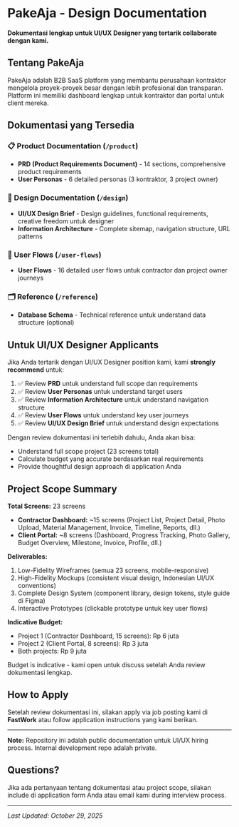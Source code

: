 # PakeAja - Design Documentation

**Dokumentasi lengkap untuk UI/UX Designer yang tertarik collaborate dengan kami.**

## Tentang PakeAja

PakeAja adalah B2B SaaS platform yang membantu perusahaan kontraktor mengelola proyek-proyek besar dengan lebih profesional dan transparan. Platform ini memiliki dashboard lengkap untuk kontraktor dan portal untuk client mereka.

## Dokumentasi yang Tersedia

### 📋 Product Documentation (`/product`)
- **PRD (Product Requirements Document)** - 14 sections, comprehensive product requirements
- **User Personas** - 6 detailed personas (3 kontraktor, 3 project owner)

### 🎨 Design Documentation (`/design`)
- **UI/UX Design Brief** - Design guidelines, functional requirements, creative freedom untuk designer
- **Information Architecture** - Complete sitemap, navigation structure, URL patterns

### 🔄 User Flows (`/user-flows`)
- **User Flows** - 16 detailed user flows untuk contractor dan project owner journeys

### 🗂️ Reference (`/reference`)
- **Database Schema** - Technical reference untuk understand data structure (optional)

## Untuk UI/UX Designer Applicants

Jika Anda tertarik dengan UI/UX Designer position kami, kami **strongly recommend** untuk:

1. ✅ Review **PRD** untuk understand full scope dan requirements
2. ✅ Review **User Personas** untuk understand target users
3. ✅ Review **Information Architecture** untuk understand navigation structure
4. ✅ Review **User Flows** untuk understand key user journeys
5. ✅ Review **UI/UX Design Brief** untuk understand design expectations

Dengan review dokumentasi ini terlebih dahulu, Anda akan bisa:
- Understand full scope project (23 screens total)
- Calculate budget yang accurate berdasarkan real requirements
- Provide thoughtful design approach di application Anda

## Project Scope Summary

**Total Screens:** 23 screens
- **Contractor Dashboard:** ~15 screens (Project List, Project Detail, Photo Upload, Material Management, Invoice, Timeline, Reports, dll.)
- **Client Portal:** ~8 screens (Dashboard, Progress Tracking, Photo Gallery, Budget Overview, Milestone, Invoice, Profile, dll.)

**Deliverables:**
1. Low-Fidelity Wireframes (semua 23 screens, mobile-responsive)
2. High-Fidelity Mockups (consistent visual design, Indonesian UI/UX conventions)
3. Complete Design System (component library, design tokens, style guide di Figma)
4. Interactive Prototypes (clickable prototype untuk key user flows)

**Indicative Budget:**
- Project 1 (Contractor Dashboard, 15 screens): Rp 6 juta
- Project 2 (Client Portal, 8 screens): Rp 3 juta
- Both projects: Rp 9 juta

Budget is indicative - kami open untuk discuss setelah Anda review dokumentasi lengkap.

## How to Apply

Setelah review dokumentasi ini, silakan apply via job posting kami di **FastWork** atau follow application instructions yang kami berikan.

---

**Note:** Repository ini adalah public documentation untuk UI/UX hiring process. Internal development repo adalah private.

## Questions?

Jika ada pertanyaan tentang dokumentasi atau project scope, silakan include di application form Anda atau email kami during interview process.

---

*Last Updated: October 29, 2025*
